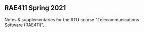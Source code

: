 ## RAE411 Spring 2021
Notes & supplementaries for the RTU course "Telecommunications Software (RAE411)". 
